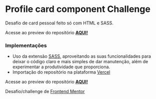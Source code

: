 # Profile card component Challenge

Desafio de card pessoal feito só com HTML e SASS.

Acesse ao preview do repositório **[AQUI!]()**

### Implementações

- Uso da extensão [SASS](https://sass-lang.com/), aproveitando as suas funcionalidades para deixar o código claro e mais simples de dar manutenção, além de experimentar a produtividade que proporciona.
- Importação do repositório na plataforma [Vercel](https://vercel.com/dashboard)

Acesse ao preview do repositório **[AQUI!](https://profile-card-component-neon.vercel.app/)**

Desafio/challenge de [Frontend Mentor](https://www.frontendmentor.io/challenges/profile-card-component-cfArpWshJ)